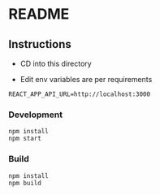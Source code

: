 # README

## Instructions

- CD into this directory

- Edit env variables are per requirements
```
REACT_APP_API_URL=http://localhost:3000
```

### Development

```
npm install
npm start
```

### Build

```
npm install
npm build
```

